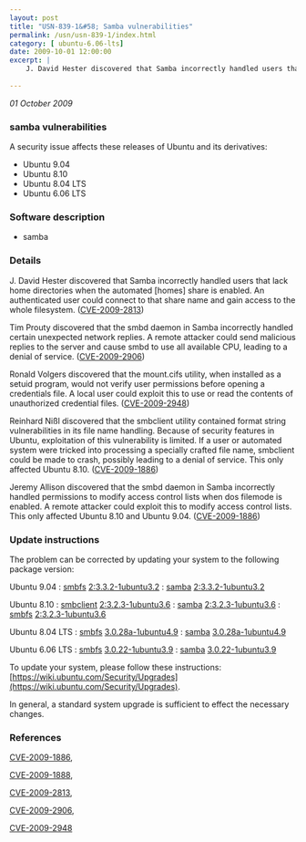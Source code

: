 ```yaml
---
layout: post
title: "USN-839-1&#58; Samba vulnerabilities"
permalink: /usn/usn-839-1/index.html
category: [ ubuntu-6.06-lts]
date: 2009-10-01 12:00:00
excerpt: |
    J. David Hester discovered that Samba incorrectly handled users that lack home directories when the automated [homes] share is enabled. An authenticated user could connect to that share name and gain access to the whole filesystem. ([CVE-2009-2813](http://people.ubuntu.com/~ubuntu-security/cve/CVE-2009-2813))
    
--- 
```

 
 

*01 October 2009*

### samba vulnerabilities

A security issue affects these releases of Ubuntu and its derivatives:

* Ubuntu 9.04
* Ubuntu 8.10
* Ubuntu 8.04 LTS
* Ubuntu 6.06 LTS

### Software description

* samba 

### Details

J. David Hester discovered that Samba incorrectly handled users that lack home directories when the automated [homes] share is enabled. An authenticated user could connect to that share name and gain access to the whole filesystem. ([CVE-2009-2813](http://people.ubuntu.com/~ubuntu-security/cve/CVE-2009-2813))

Tim Prouty discovered that the smbd daemon in Samba incorrectly handled certain unexpected network replies. A remote attacker could send malicious replies to the server and cause smbd to use all available CPU, leading to a denial of service. ([CVE-2009-2906](http://people.ubuntu.com/~ubuntu-security/cve/CVE-2009-2906))

Ronald Volgers discovered that the mount.cifs utility, when installed as a setuid program, would not verify user permissions before opening a credentials file. A local user could exploit this to use or read the contents of unauthorized credential files. ([CVE-2009-2948](http://people.ubuntu.com/~ubuntu-security/cve/CVE-2009-2948))

Reinhard Nißl discovered that the smbclient utility contained format string vulnerabilities in its file name handling. Because of security features in Ubuntu, exploitation of this vulnerability is limited. If a user or automated system were tricked into processing a specially crafted file name, smbclient could be made to crash, possibly leading to a denial of service. This only affected Ubuntu 8.10. ([CVE-2009-1886](http://people.ubuntu.com/~ubuntu-security/cve/CVE-2009-1886))

Jeremy Allison discovered that the smbd daemon in Samba incorrectly handled permissions to modify access control lists when dos filemode is enabled. A remote attacker could exploit this to modify access control lists. This only affected Ubuntu 8.10 and Ubuntu 9.04. ([CVE-2009-1886](http://people.ubuntu.com/~ubuntu-security/cve/CVE-2009-1886)) 

### Update instructions

The problem can be corrected by updating your system to the following package version:

Ubuntu 9.04
 : [smbfs](https://launchpad.net/ubuntu/+source/samba) <span> [2:3.3.2-1ubuntu3.2](https://launchpad.net/ubuntu/+source/samba/2:3.3.2-1ubuntu3.2) </span> 
 : [samba](https://launchpad.net/ubuntu/+source/samba) <span> [2:3.3.2-1ubuntu3.2](https://launchpad.net/ubuntu/+source/samba/2:3.3.2-1ubuntu3.2) </span> 

Ubuntu 8.10
 : [smbclient](https://launchpad.net/ubuntu/+source/samba) <span> [2:3.2.3-1ubuntu3.6](https://launchpad.net/ubuntu/+source/samba/2:3.2.3-1ubuntu3.6) </span> 
 : [samba](https://launchpad.net/ubuntu/+source/samba) <span> [2:3.2.3-1ubuntu3.6](https://launchpad.net/ubuntu/+source/samba/2:3.2.3-1ubuntu3.6) </span> 
 : [smbfs](https://launchpad.net/ubuntu/+source/samba) <span> [2:3.2.3-1ubuntu3.6](https://launchpad.net/ubuntu/+source/samba/2:3.2.3-1ubuntu3.6) </span> 

Ubuntu 8.04 LTS
 : [smbfs](https://launchpad.net/ubuntu/+source/samba) <span> [3.0.28a-1ubuntu4.9](https://launchpad.net/ubuntu/+source/samba/3.0.28a-1ubuntu4.9) </span> 
 : [samba](https://launchpad.net/ubuntu/+source/samba) <span> [3.0.28a-1ubuntu4.9](https://launchpad.net/ubuntu/+source/samba/3.0.28a-1ubuntu4.9) </span> 

Ubuntu 6.06 LTS
 : [smbfs](https://launchpad.net/ubuntu/+source/samba) <span> [3.0.22-1ubuntu3.9](https://launchpad.net/ubuntu/+source/samba/3.0.22-1ubuntu3.9) </span> 
 : [samba](https://launchpad.net/ubuntu/+source/samba) <span> [3.0.22-1ubuntu3.9](https://launchpad.net/ubuntu/+source/samba/3.0.22-1ubuntu3.9) </span> 

To update your system, please follow these instructions: [https://wiki.ubuntu.com/Security/Upgrades](https://wiki.ubuntu.com/Security/Upgrades).

In general, a standard system upgrade is sufficient to effect the necessary changes. 

### References

 
 [CVE-2009-1886](http://people.ubuntu.com/~ubuntu-security/cve/CVE-2009-1886), 

 [CVE-2009-1888](http://people.ubuntu.com/~ubuntu-security/cve/CVE-2009-1888), 

 [CVE-2009-2813](http://people.ubuntu.com/~ubuntu-security/cve/CVE-2009-2813), 

 [CVE-2009-2906](http://people.ubuntu.com/~ubuntu-security/cve/CVE-2009-2906), 

 [CVE-2009-2948](http://people.ubuntu.com/~ubuntu-security/cve/CVE-2009-2948)
 

